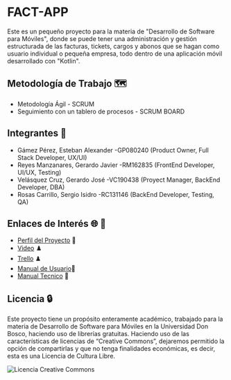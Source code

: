 
# FACT-APP

Este es un pequeño proyecto para la materia de "Desarrollo de Software para Móviles",
donde se puede tener una administración y gestión estructurada de las facturas, tickets, cargos y abonos que se hagan como usuario individual o pequeña empresa, todo dentro de una aplicación móvil desarrollado con "Kotlin".

## Metodología de Trabajo 🗺
- Metodología Ágil - SCRUM
- Seguimiento con un tablero de procesos - SCRUM BOARD

## Integrantes 🌱
- Gámez Pérez, Esteban Alexander -GP080240 (Product Owner, Full Stack Developer, UX/UI)
- Reyes Manzanares, Gerardo Javier -RM162835 (FrontEnd Developer, UI/UX, Testing)
- Velásquez Cruz, Gerardo José -VC190438 (Proyect Manager, BackEnd Developer, DBA)
- Rosas Carrillo, Sergio Isidro -RC131146 (BackEnd Developer, Testing, QA)

## Enlaces de Interés 🌐 📄
- [Perfil del Proyecto](https://drive.google.com/file/d/1hY1cYvZzR9MZxBXx2ABxc3Jo51fPzkgf/view?usp=sharing) 🧩
- [Video](https://youtu.be/V1YlaUGrGxM) ♟️
- [Trello](https://trello.com/invite/proyectodsm5/ATTI98151732d8b4627afa37dfa25fe53fb66EE4A440) ♟️
- [Manual de Usuario](https://www.canva.com/design/DAFjDeISMdg/XsMM5oCIU9_cyr7fTj1IdA/view?utm_content=DAFjDeISMdg&utm_campaign=designshare&utm_medium=link&utm_source=publishsharelink)👥
- [Manual Tecnico](https://www.canva.com/design/DAFjDuf9ipg/MMGcm7fhM-c2o3MS9JAZ5Q/view?utm_content=DAFjDuf9ipg&utm_campaign=designshare&utm_medium=link&utm_source=publishsharelink) 🔧

## Licencia 🔒️
Este proyecto tiene un propósito enteramente académico, trabajado para la materia de
Desarrollo de Software para Móviles en la Universidad Don Bosco, haciendo
uso de librerías gratuitas. Haciendo uso de las características de licencias de
“Creative Commons”, dejaremos permitido la opción de compartirlas y que no tenga
finalidades económicas, es decir, esta es una Licencia de Cultura Libre.

![Licencia Creative Commons](https://user-images.githubusercontent.com/50189393/132115949-1147cee0-ea81-47a5-94e5-d87fb808a802.png)






